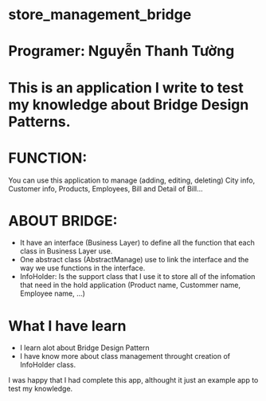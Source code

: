 # store_management_bridge
# Programer: Nguyễn Thanh Tường

# This is an application I write to test my knowledge about Bridge Design Patterns. 
# FUNCTION: 
You can use this application to manage (adding, editing, deleting) City info, Customer info, Products, Employees, Bill and Detail of Bill...
# ABOUT BRIDGE: 
- It have an interface (Business Layer) to define all the function that each class in Business Layer use.
- One abstract class (AbstractManage) use to link the interface and the way we use functions in the interface.
- InfoHolder: Is the support class that I use it to store all of the infomation that need in the hold application (Product name, Custommer name, Employee name, ...)
# What I have learn
- I learn alot about Bridge Design Pattern
- I have know more about class management throught creation of InfoHolder class.

I was happy that I had complete this app, althought it just an example app to test my knowledge. 
